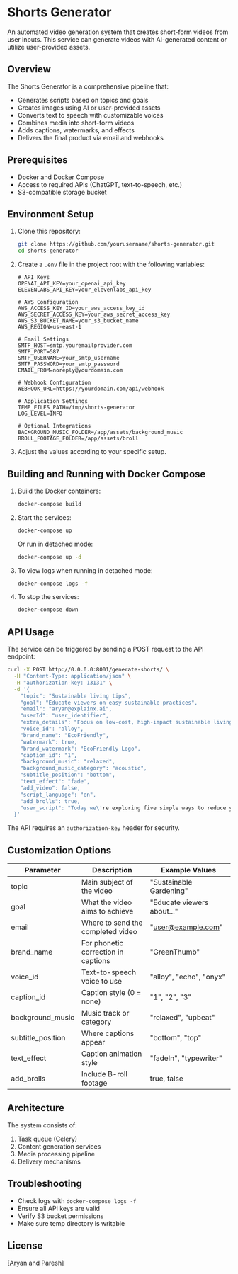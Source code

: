 # Shorts Generator

An automated video generation system that creates short-form videos from user inputs. This service can generate videos with AI-generated content or utilize user-provided assets.

## Overview

The Shorts Generator is a comprehensive pipeline that:
- Generates scripts based on topics and goals
- Creates images using AI or user-provided assets
- Converts text to speech with customizable voices
- Combines media into short-form videos
- Adds captions, watermarks, and effects
- Delivers the final product via email and webhooks

## Prerequisites

- Docker and Docker Compose
- Access to required APIs (ChatGPT, text-to-speech, etc.)
- S3-compatible storage bucket

## Environment Setup

1. Clone this repository:
   ```bash
   git clone https://github.com/yourusername/shorts-generator.git
   cd shorts-generator
   ```

2. Create a `.env` file in the project root with the following variables:

   ```
   # API Keys
   OPENAI_API_KEY=your_openai_api_key
   ELEVENLABS_API_KEY=your_elevenlabs_api_key

   # AWS Configuration
   AWS_ACCESS_KEY_ID=your_aws_access_key_id
   AWS_SECRET_ACCESS_KEY=your_aws_secret_access_key
   AWS_S3_BUCKET_NAME=your_s3_bucket_name
   AWS_REGION=us-east-1

   # Email Settings
   SMTP_HOST=smtp.youremailprovider.com
   SMTP_PORT=587
   SMTP_USERNAME=your_smtp_username
   SMTP_PASSWORD=your_smtp_password
   EMAIL_FROM=noreply@yourdomain.com

   # Webhook Configuration
   WEBHOOK_URL=https://yourdomain.com/api/webhook
   
   # Application Settings
   TEMP_FILES_PATH=/tmp/shorts-generator
   LOG_LEVEL=INFO
   
   # Optional Integrations
   BACKGROUND_MUSIC_FOLDER=/app/assets/background_music
   BROLL_FOOTAGE_FOLDER=/app/assets/broll
   ```

3. Adjust the values according to your specific setup.

## Building and Running with Docker Compose

1. Build the Docker containers:
   ```bash
   docker-compose build
   ```

2. Start the services:
   ```bash
   docker-compose up
   ```

   Or run in detached mode:
   ```bash
   docker-compose up -d
   ```

3. To view logs when running in detached mode:
   ```bash
   docker-compose logs -f
   ```

4. To stop the services:
   ```bash
   docker-compose down
   ```

## API Usage

The service can be triggered by sending a POST request to the API endpoint:

```bash
curl -X POST http://0.0.0.0:8001/generate-shorts/ \
  -H "Content-Type: application/json" \
  -H "authorization-key: 13131" \
  -d '{
    "topic": "Sustainable living tips",
    "goal": "Educate viewers on easy sustainable practices",
    "email": "aryan@explainx.ai",
    "userId": "user_identifier",
    "extra_details": "Focus on low-cost, high-impact sustainable living practices",
    "voice_id": "alloy",
    "brand_name": "EcoFriendly",
    "watermark": true,
    "brand_watermark": "EcoFriendly Logo",
    "caption_id": "1",
    "background_music": "relaxed",
    "background_music_category": "acoustic",
    "subtitle_position": "bottom", 
    "text_effect": "fade",
    "add_video": false,
    "script_language": "en",
    "add_brolls": true,
    "user_script": "Today we\'re exploring five simple ways to reduce your carbon footprint..."
  }'
```

The API requires an `authorization-key` header for security.

## Customization Options

| Parameter | Description | Example Values |
|-----------|-------------|---------------|
| topic | Main subject of the video | "Sustainable Gardening" |
| goal | What the video aims to achieve | "Educate viewers about..." |
| email | Where to send the completed video | "user@example.com" |
| brand_name | For phonetic correction in captions | "GreenThumb" |
| voice_id | Text-to-speech voice to use | "alloy", "echo", "onyx" |
| caption_id | Caption style (0 = none) | "1", "2", "3" |
| background_music | Music track or category | "relaxed", "upbeat" |
| subtitle_position | Where captions appear | "bottom", "top" |
| text_effect | Caption animation style | "fadeIn", "typewriter" |
| add_brolls | Include B-roll footage | true, false |

## Architecture

The system consists of:
1. Task queue (Celery)
2. Content generation services
3. Media processing pipeline
4. Delivery mechanisms

## Troubleshooting

- Check logs with `docker-compose logs -f`
- Ensure all API keys are valid
- Verify S3 bucket permissions
- Make sure temp directory is writable

## License

[Aryan and Paresh]
